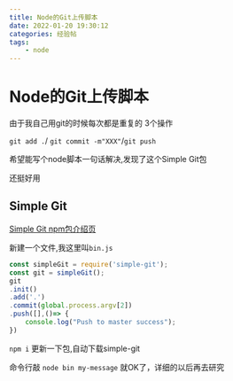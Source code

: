 ```yaml
---
title: Node的Git上传脚本
date: 2022-01-20 19:30:12
categories: 经验帖
tags: 
    - node
---
```


# Node的Git上传脚本

由于我自己用git的时候每次都是重复的 3个操作

`git add .`/ `git commit -m"XXX"`/`git push` 

希望能写个node脚本一句话解决,发现了这个Simple Git包

还挺好用

## Simple Git

[Simple Git npm包介绍页](https://www.npmjs.com/package/simple-git)

新建一个文件,我这里叫`bin.js`

```js
const simpleGit = require('simple-git');
const git = simpleGit();
git
.init()
.add('.')
.commit(global.process.argv[2])
.push([],()=> {
    console.log("Push to master success");
})
```

`npm i` 更新一下包,自动下载simple-git

命令行敲 `node bin my-message` 就OK了，详细的以后再去研究